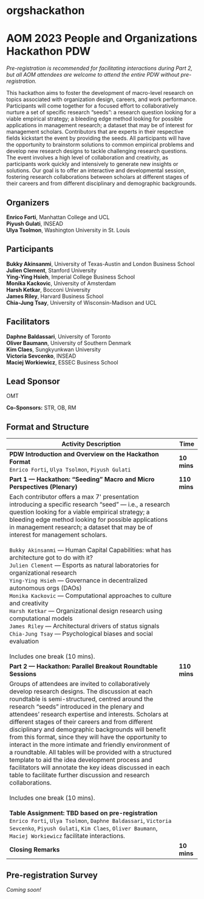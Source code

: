 # orgshackathon

<h1>AOM 2023 People and Organizations Hackathon PDW</h1>

_Pre-registration is recommended for facilitating interactions during Part 2, but all AOM attendees are welcome to attend the entire PDW without pre-registration._

This hackathon aims to foster the development of macro-level research on topics associated with organization design, careers, and work performance. Participants will come together for a focused effort to collaboratively nurture a set of specific research “seeds”: a research question looking for a viable empirical strategy; a bleeding edge method looking for possible applications in management research; a dataset that may be of interest for management scholars. Contributors that are experts in their respective fields kickstart the event by providing the seeds. All participants will have the opportunity to brainstorm solutions to common empirical problems and develop new research designs to tackle challenging research questions. The event involves a high level of collaboration and creativity, as participants work quickly and intensively to generate new insights or solutions. Our goal is to offer an interactive and developmental session, fostering research collaborations between scholars at different stages of their careers and from different disciplinary and demographic backgrounds.

<h2>Organizers</h2>

**Enrico Forti**, Manhattan College and UCL<br>
**Piyush Gulati**, INSEAD<br>
**Ulya Tsolmon**, Washington University in St. Louis<br>
 
<h2>Participants</h2>

**Bukky Akinsanmi**, University of Texas-Austin and London Business School<br>
**Julien Clement**, Stanford University<br>
**Ying-Ying Hsieh**, Imperial College Business School<br>
**Monika Kackovic**, University of Amsterdam<br>
**Harsh Ketkar**, Bocconi University<br>
**James Riley**, Harvard Business School<br>
**Chia-Jung Tsay**, University of Wisconsin-Madison and UCL<br>

<h2>Facilitators</h2>

**Daphne Baldassari**, University of Toronto<br>
**Oliver Baumann**, University of Southern Denmark<br>
**Kim Claes**, Sungkyunkwan University<br>
**Victoria Sevcenko**, INSEAD<br>
**Maciej Workiewicz**, ESSEC Business School<br>

<h2>Lead Sponsor</h2>
OMT<br>

**Co-Sponsors:**
STR, OB, RM


<h2>Format and Structure</h2>

| Activity Description                                                                                                                          | Time         |
|-----------------------------------------------------------------------------------------------------------------------------------------------|--------------|
| **PDW Introduction and Overview on the Hackathon Format**<br /> `Enrico Forti`, `Ulya Tsolmon`, `Piyush Gulati`                                                                                         | **10 mins**      |
| **Part 1 — Hackathon: “Seeding” Macro and Micro Perspectives (Plenary)**                                                                           | **110 mins**     |
| Each contributor offers a max 7' presentation introducing a specific research “seed” — i.e., a research question looking for a viable empirical strategy; a bleeding edge method looking for possible applications in management research; a dataset that may be of interest for management scholars.<br /><br />`Bukky Akinsanmi` — Human Capital Capabilities: what has architecture got to do with it?<br />`Julien Clement` — Esports as natural laboratories for organizational research<br />`Ying-Ying Hsieh` — Governance in decentralized autonomous orgs (DAOs)<br />`Monika Kackovic` — Computational approaches to culture and creativity<br />`Harsh Ketkar` — Organizational design research using computational models<br />`James Riley` — Architectural drivers of status signals<br />`Chia-Jung Tsay` — Psychological biases and social evaluation<br /><br />Includes one break (10 mins). | |
| **Part 2 — Hackathon: Parallel Breakout Roundtable Sessions**                                                                                     | **110 mins**     |
| Groups of attendees are invited to collaboratively develop research designs. The discussion at each roundtable is semi-structured, centred around the research “seeds” introduced in the plenary and attendees’ research expertise and interests. Scholars at different stages of their careers and from different disciplinary and demographic backgrounds will benefit from this format, since they will have the opportunity to interact in the more intimate and friendly environment of a roundtable. All tables will be provided with a structured template to aid the idea development process and facilitators will annotate the key ideas discussed in each table to facilitate further discussion and research collaborations.<br /><br />Includes one break (10 mins).<br /><br />**Table Assignment: TBD based on pre-registration**<br />`Enrico Forti`, `Ulya Tsolmon`, `Daphne Baldassari`, `Victoria Sevcenko`, `Piyush Gulati`, `Kim Claes`, `Oliver Baumann`, `Maciej Workiewicz` facilitate interactions. | |
| **Closing Remarks**                                                                                                                              | **10 mins**      |

<h2>Pre-registration Survey</h2>

_Coming soon!_
